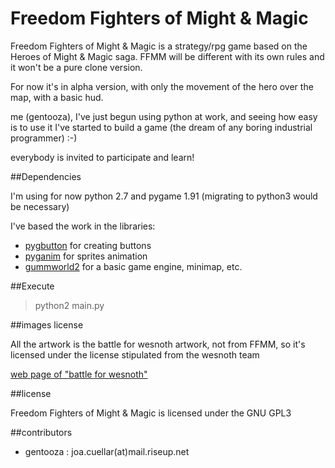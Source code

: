 Freedom Fighters of Might & Magic
========

Freedom Fighters of Might & Magic is a strategy/rpg game based on the Heroes of Might & Magic saga. FFMM will be different with its own rules and it won't be a pure clone version.

For now it's in alpha version, with only the movement of the hero over the map, with a basic hud.

me (gentooza), I've just begun using python at work, and seeing how easy is to use it I've started to build a game (the dream of any boring industrial programmer) :-)

everybody is invited to participate and learn!


##Dependencies

I'm using for now python 2.7 and pygame 1.91 (migrating to python3 would be necessary)

I've based the work in the libraries:

* [pygbutton](https://github.com/asweigart/pygbutton) for creating buttons
* [pyganim](https://github.com/asweigart/pyganim) for sprites animation
* [gummworld2](https://bitbucket.org/gummbum/gummworld2/wiki/Home) for a basic game engine, minimap, etc.

##Execute

>python2 main.py


##images license

All the artwork is the battle for wesnoth artwork, not from FFMM, so it's licensed under the license stipulated from the wesnoth team

[web page of "battle for wesnoth"](http://www.wesnoth.org/)


##license

Freedom Fighters of Might & Magic is licensed under the GNU GPL3

##contributors

* gentooza : joa.cuellar(at)mail.riseup.net